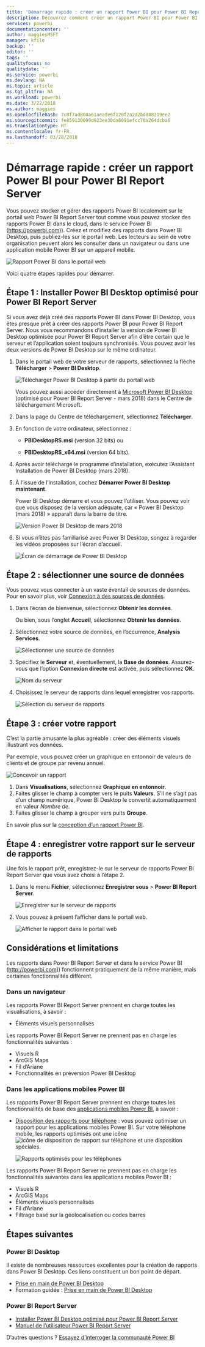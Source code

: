 ```yaml
---
title: 'Démarrage rapide : créer un rapport Power BI pour Power BI Report Server'
description: Découvrez comment créer un rapport Power BI pour Power BI Report Server en quelques étapes simples.
services: powerbi
documentationcenter: ''
author: maggiesMSFT
manager: kfile
backup: ''
editor: ''
tags: ''
qualityfocus: no
qualitydate: ''
ms.service: powerbi
ms.devlang: NA
ms.topic: article
ms.tgt_pltfrm: NA
ms.workload: powerbi
ms.date: 3/22/2018
ms.author: maggies
ms.openlocfilehash: 7c0f7ad804a61aeade6f120f2a2d2bd048219ee2
ms.sourcegitcommit: fe859130099d923ee30da6091efcc70a264dcba6
ms.translationtype: HT
ms.contentlocale: fr-FR
ms.lasthandoff: 03/28/2018
---
```

# <a name="quickstart-create-a-power-bi-report-for-power-bi-report-server"></a>Démarrage rapide : créer un rapport Power BI pour Power BI Report Server
Vous pouvez stocker et gérer des rapports Power BI localement sur le portail web Power BI Report Server tout comme vous pouvez stocker des rapports Power BI dans le cloud, dans le service Power BI (https://powerbi.com)). Créez et modifiez des rapports dans Power BI Desktop, puis publiez-les sur le portail web. Les lecteurs au sein de votre organisation peuvent alors les consulter dans un navigateur ou dans une application mobile Power BI sur un appareil mobile.

![Rapport Power BI dans le portail web](media/quickstart-create-powerbi-report/report-server-powerbi-report.png)

Voici quatre étapes rapides pour démarrer.

## <a name="step-1-install-power-bi-desktop-optimized-for-power-bi-report-server"></a>Étape 1 : Installer Power BI Desktop optimisé pour Power BI Report Server

Si vous avez déjà créé des rapports Power BI dans Power BI Desktop, vous êtes presque prêt à créer des rapports Power BI pour Power BI Report Server. Nous vous recommandons d’installer la version de Power BI Desktop optimisée pour Power BI Report Server afin d’être certain que le serveur et l’application soient toujours synchronisés. Vous pouvez avoir les deux versions de Power BI Desktop sur le même ordinateur.

1. Dans le portail web de votre serveur de rapports, sélectionnez la flèche **Télécharger** > **Power BI Desktop**.

    ![Télécharger Power BI Desktop à partir du portail web](media/quickstart-create-powerbi-report/report-server-download-web-portal.png)

    Vous pouvez aussi accéder directement à [Microsoft Power BI Desktop](https://www.microsoft.com/download/details.aspx?id=56723) (optimisé pour Power BI Report Server - mars 2018) dans le Centre de téléchargement Microsoft.

2. Dans la page du Centre de téléchargement, sélectionnez **Télécharger**.

3. En fonction de votre ordinateur, sélectionnez :

    - **PBIDesktopRS.msi** (version 32 bits) ou

    - **PBIDesktopRS_x64.msi** (version 64 bits).

4. Après avoir téléchargé le programme d’installation, exécutez l’Assistant Installation de Power BI Desktop (mars 2018).

2. À l’issue de l’installation, cochez **Démarrer Power BI Desktop maintenant**.
   
    Power BI Desktop démarre et vous pouvez l’utiliser. Vous pouvez voir que vous disposez de la version adéquate, car « Power BI Desktop (mars 2018) » apparaît dans la barre de titre.

    ![Version Power BI Desktop de mars 2018](media/quickstart-create-powerbi-report/report-server-desktop-march-2018.png)

3. Si vous n’êtes pas familiarisé avec Power BI Desktop, songez à regarder les vidéos proposées sur l’écran d’accueil.
   
    ![Écran de démarrage de Power BI Desktop](media/quickstart-create-powerbi-report/report-server-powerbi-desktop-start.png)

## <a name="step-2-select-a-data-source"></a>Étape 2 : sélectionner une source de données
Vous pouvez vous connecter à un vaste éventail de sources de données. Pour en savoir plus, voir [Connexion à des sources de données](connect-data-sources.md).

1. Dans l’écran de bienvenue, sélectionnez **Obtenir les données**.
   
    Ou bien, sous l’onglet **Accueil**, sélectionnez **Obtenir les données**.
2. Sélectionnez votre source de données, en l’occurrence, **Analysis Services**.
   
    ![Sélectionner une source de données](media/quickstart-create-powerbi-report/report-server-get-data-ssas.png)
3. Spécifiez le **Serveur** et, éventuellement, la **Base de données**. Assurez-vous que l’option **Connexion directe** est activée, puis sélectionnez **OK**.
   
    ![Nom du serveur](media/quickstart-create-powerbi-report/report-server-ssas-server-name.png)
4. Choisissez le serveur de rapports dans lequel enregistrer vos rapports.
   
    ![Sélection du serveur de rapports](media/quickstart-create-powerbi-report/report-server-select-server.png)

## <a name="step-3-design-your-report"></a>Étape 3 : créer votre rapport
C’est la partie amusante la plus agréable : créer des éléments visuels illustrant vos données.

Par exemple, vous pouvez créer un graphique en entonnoir de valeurs de clients et de groupe par revenu annuel.

![Concevoir un rapport](media/quickstart-create-powerbi-report/report-server-create-funnel.png)

1. Dans **Visualisations**, sélectionnez **Graphique en entonnoir**.
2. Faites glisser le champ à compter vers le puits **Valeurs**. S’il ne s’agit pas d’un champ numérique, Power BI Desktop le convertit automatiquement en valeur *Nombre de*.
3. Faites glisser le champ à grouper vers puits **Groupe**.

En savoir plus sur la [conception d’un rapport Power BI](../desktop-report-view.md).

## <a name="step-4-save-your-report-to-the-report-server"></a>Étape 4 : enregistrer votre rapport sur le serveur de rapports
Une fois le rapport prêt, enregistrez-le sur le serveur de rapports Power BI Report Server que vous avez choisi à l’étape 2.

1. Dans le menu **Fichier**, sélectionnez **Enregistrer sous** > **Power BI Report Server**.
   
    ![Enregistrer sur le serveur de rapports](media/quickstart-create-powerbi-report/report-server-save-as-powerbi-report-server.png)
2. Vous pouvez à présent l’afficher dans le portail web.
   
    ![Afficher le rapport dans le portail web](media/quickstart-create-powerbi-report/report-server-powerbi-report.png)

## <a name="considerations-and-limitations"></a>Considérations et limitations
Les rapports dans Power BI Report Server et dans le service Power BI (http://powerbi.com)) fonctionnent pratiquement de la même manière, mais certaines fonctionnalités diffèrent.

### <a name="in-a-browser"></a>Dans un navigateur
Les rapports Power BI Report Server prennent en charge toutes les visualisations, à savoir :

* Éléments visuels personnalisés

Les rapports Power BI Report Server ne prennent pas en charge les fonctionnalités suivantes :

* Visuels R
* ArcGIS Maps
* Fil d’Ariane
* Fonctionnalités en préversion Power BI Desktop

### <a name="in-the-power-bi-mobile-apps"></a>Dans les applications mobiles Power BI
Les rapports Power BI Report Server prennent en charge toutes les fonctionnalités de base des [applications mobiles Power BI](../mobile-apps-for-mobile-devices.md), à savoir :

* [Disposition des rapports pour téléphone](../desktop-create-phone-report.md) : vous pouvez optimiser un rapport pour les applications mobiles Power BI. Sur votre téléphone mobile, les rapports optimisés ont une icône ![icône de disposition de rapport sur téléphone](media/quickstart-create-powerbi-report/power-bi-rs-mobile-optimized-icon.png) et une disposition spéciales.
  
    ![Rapports optimisés pour les téléphones](media/quickstart-create-powerbi-report/power-bi-rs-mobile-optimized-report.png)

Les rapports Power BI Report Server ne prennent pas en charge les fonctionnalités suivantes dans les applications mobiles Power BI :

* Visuels R
* ArcGIS Maps
* Éléments visuels personnalisés
* Fil d’Ariane
* Filtrage basé sur la géolocalisation ou codes barres

## <a name="next-steps"></a>Étapes suivantes
### <a name="power-bi-desktop"></a>Power BI Desktop
Il existe de nombreuses ressources excellentes pour la création de rapports dans Power BI Desktop. Ces liens constituent un bon point de départ.

* [Prise en main de Power BI Desktop](../desktop-getting-started.md)
* Formation guidée : [Prise en main de Power BI Desktop](../guided-learning/gettingdata.yml#step-2)


### <a name="power-bi-report-server"></a>Power BI Report Server
* [Installer Power BI Desktop optimisé pour Power BI Report Server](install-powerbi-desktop.md)  
* [Manuel de l’utilisateur Power BI Report Server](user-handbook-overview.md)  

D’autres questions ? [Essayez d’interroger la communauté Power BI](https://community.powerbi.com/)
